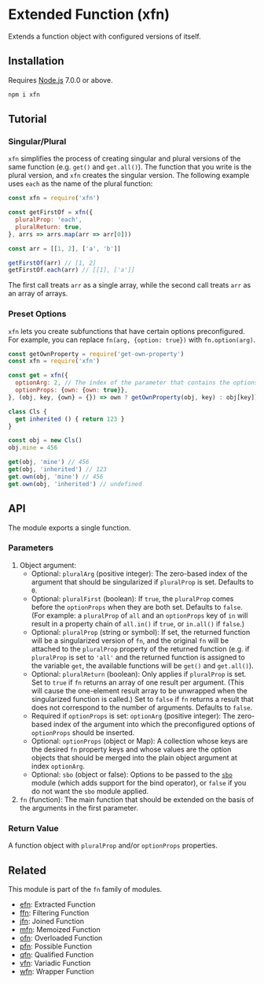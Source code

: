 # Extended Function (xfn)

Extends a function object with configured versions of itself.

## Installation

Requires [Node.js](https://nodejs.org/) 7.0.0 or above.

```bash
npm i xfn
```

## Tutorial

### Singular/Plural

`xfn` simplifies the process of creating singular and plural versions of the same function (e.g. `get()` and `get.all()`). The function that you write is the plural version, and `xfn` creates the singular version. The following example uses `each` as the name of the plural function:

```javascript
const xfn = require('xfn')

const getFirstOf = xfn({
  pluralProp: 'each',
  pluralReturn: true,
}, arrs => arrs.map(arr => arr[0]))

const arr = [[1, 2], ['a', 'b']]

getFirstOf(arr) // [1, 2]
getFirstOf.each(arr) // [[1], ['a']]
```

The first call treats `arr` as a single array, while the second call treats `arr` as an array of arrays.

### Preset Options

`xfn` lets you create subfunctions that have certain options preconfigured. For example, you can replace `fn(arg, {option: true})` with `fn.option(arg)`.

```javascript
const getOwnProperty = require('get-own-property')
const xfn = require('xfn')

const get = xfn({
  optionArg: 2, // The index of the parameter that contains the options
  optionProps: {own: {own: true}},
}, (obj, key, {own} = {}) => own ? getOwnProperty(obj, key) : obj[key])

class Cls {
  get inherited () { return 123 }
}

const obj = new Cls()
obj.mine = 456

get(obj, 'mine') // 456
get(obj, 'inherited') // 123
get.own(obj, 'mine') // 456
get.own(obj, 'inherited') // undefined
```

## API

The module exports a single function.

### Parameters

1. Object argument:
    * Optional: `pluralArg` (positive integer): The zero-based index of the argument that should be singularized if `pluralProp` is set. Defaults to `0`.
    * Optional: `pluralFirst` (boolean): If `true`, the `pluralProp` comes before the `optionProps` when they are both set. Defaults to `false`. (For example: a `pluralProp` of `all` and an `optionProps` key of `in` will result in a property chain of `all.in()` if `true`, or `in.all()` if `false`.)
    * Optional: `pluralProp` (string or symbol): If set, the returned function will be a singularized version of `fn`, and the original `fn` will be attached to the `pluralProp` property of the returned function (e.g. if `pluralProp` is set to `'all'` and the returned function is assigned to the variable `get`, the available functions will be `get()` and `get.all()`).
    * Optional: `pluralReturn` (boolean): Only applies if `pluralProp` is set. Set to `true` if `fn` returns an array of one result per argument. (This will cause the one-element result array to be unwrapped when the singularized function is called.) Set to `false` if `fn` returns a result that does not correspond to the number of arguments. Defaults to `false`.
    * Required if `optionProps` is set: `optionArg` (positive integer): The zero-based index of the argument into which the preconfigured options of `optionProps` should be inserted.
    * Optional: `optionProps` (object or Map): A collection whose keys are the desired `fn` property keys and whose values are the option objects that should be merged into the plain object argument at index `optionArg`.
    * Optional: `sbo` (object or false): Options to be passed to the [`sbo`](https://github.com/lamansky/sbo) module (which adds support for the bind operator), or `false` if you do not want the `sbo` module applied.
2. `fn` (function): The main function that should be extended on the basis of the arguments in the first parameter.

### Return Value

A function object with `pluralProp` and/or `optionProps` properties.

## Related

This module is part of the `fn` family of modules.

* [efn](https://github.com/lamansky/efn): Extracted Function
* [ffn](https://github.com/lamansky/ffn): Filtering Function
* [jfn](https://github.com/lamansky/jfn): Joined Function
* [mfn](https://github.com/lamansky/mfn): Memoized Function
* [ofn](https://github.com/lamansky/ofn): Overloaded Function
* [pfn](https://github.com/lamansky/pfn): Possible Function
* [qfn](https://github.com/lamansky/qfn): Qualified Function
* [vfn](https://github.com/lamansky/vfn): Variadic Function
* [wfn](https://github.com/lamansky/wfn): Wrapper Function
